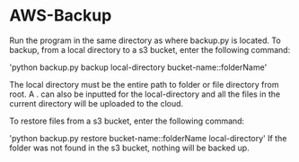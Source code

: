 # AWS-Backup
Run the program in the same directory as where backup.py is located.
To backup, from a local directory to a s3 bucket, enter the following command:

'python backup.py backup local-directory bucket-name::folderName'
 
The local directory must be the entire path to folder or file directory from root. A . can also be inputted for the local-directory and all the files in the current directory will be uploaded to the cloud.
 
To restore files from a s3 bucket, enter the following command:

'python backup.py restore bucket-name::folderName local-directory'
If the folder was not found in the s3 bucket, nothing will be backed up.
